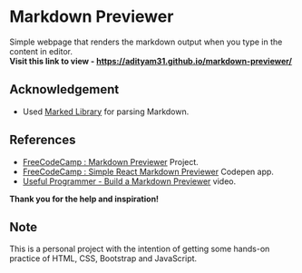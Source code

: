 # Markdown Previewer

Simple webpage that renders the markdown output when you type in the content in editor. <br />
**Visit this link to view - https://adityam31.github.io/markdown-previewer/**

## Acknowledgement

- Used [Marked Library](https://cdnjs.com/libraries/marked) for parsing Markdown.

## References

- [FreeCodeCamp : Markdown Previewer](https://www.freecodecamp.org/learn/front-end-libraries/front-end-libraries-projects/build-a-markdown-previewer) Project.
- [FreeCodeCamp : Simple React Markdown Previewer](https://codepen.io/freeCodeCamp/pen/GrZVVO) Codepen app.
- [Useful Programmer - Build a Markdown Previewer](https://www.youtube.com/watch?v=SMwgbtCDrLw) video.

__Thank you for the help and inspiration!__

## Note

This is a personal project with the intention of getting some hands-on practice of HTML, CSS, Bootstrap and JavaScript.

